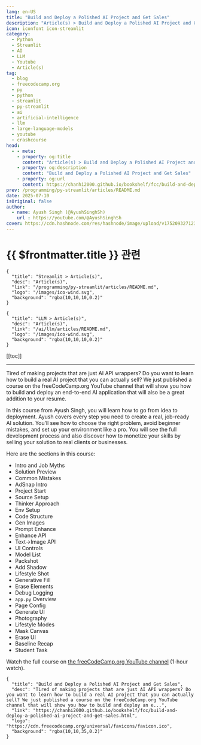 ```yaml
---
lang: en-US
title: "Build and Deploy a Polished AI Project and Get Sales"
description: "Article(s) > Build and Deploy a Polished AI Project and Get Sales"
icon: iconfont icon-streamlit
category:
  - Python
  - Streamlit
  - AI
  - LLM
  - Youtube
  - Article(s)
tag:
  - blog
  - freecodecamp.org
  - py
  - python
  - streamlit
  - py-streamlit
  - ai
  - artificial-intelligence
  - llm
  - large-language-models
  - youtube
  - crashcourse
head:
  - - meta:
    - property: og:title
      content: "Article(s) > Build and Deploy a Polished AI Project and Get Sales"
    - property: og:description
      content: "Build and Deploy a Polished AI Project and Get Sales"
    - property: og:url
      content: https://chanhi2000.github.io/bookshelf/fcc/build-and-deploy-a-polished-ai-project-and-get-sales.html
prev: /programming/py-streamlit/articles/README.md
date: 2025-07-10
isOriginal: false
author:
  - name: Ayush Singh (@AyushSinghSh)
    url : https://youtube.com/@AyushSinghSh
cover: https://cdn.hashnode.com/res/hashnode/image/upload/v1752093271233/de995e0c-8220-4fb1-8d35-acc6b99104ee.jpeg
---
```


# {{ $frontmatter.title }} 관련

```component VPCard
{
  "title": "Streamlit > Article(s)",
  "desc": "Article(s)",
  "link": "/programming/py-streamlit/articles/README.md",
  "logo": "/images/ico-wind.svg",
  "background": "rgba(10,10,10,0.2)"
}
```

```component VPCard
{
  "title": "LLM > Article(s)",
  "desc": "Article(s)",
  "link": "/ai/llm/articles/README.md",
  "logo": "/images/ico-wind.svg",
  "background": "rgba(10,10,10,0.2)"
}
```

[[toc]]

---

<SiteInfo
  name="Build and Deploy a Polished AI Project and Get Sales"
  desc="Tired of making projects that are just AI API wrappers? Do you want to learn how to build a real AI project that you can actually sell? We just published a course on the freeCodeCamp.org YouTube channel that will show you how to build and deploy an e..."
  url="https://freecodecamp.org/news/build-and-deploy-a-polished-ai-project-and-get-sales"
  logo="https://cdn.freecodecamp.org/universal/favicons/favicon.ico"
  preview="https://cdn.hashnode.com/res/hashnode/image/upload/v1752093271233/de995e0c-8220-4fb1-8d35-acc6b99104ee.jpeg"/>

Tired of making projects that are just AI API wrappers? Do you want to learn how to build a real AI project that you can actually sell? We just published a course on the freeCodeCamp.org YouTube channel that will show you how to build and deploy an end-to-end AI application that will also be a great addition to your resume.

In this course from Ayush Singh, you will learn how to go from idea to deployment. Ayush covers every step you need to create a real, job-ready AI solution. You’ll see how to choose the right problem, avoid beginner mistakes, and set up your environment like a pro. You will see the full development process and also discover how to monetize your skills by selling your solution to real clients or businesses.

Here are the sections in this course:

- Intro and Job Myths
- Solution Preview
- Common Mistakes
- AdSnap Intro
- Project Start
- Source Setup
- Thinker Approach
- Env Setup
- Code Structure
- Gen Images
- Prompt Enhance
- Enhance API
- Text→Image API
- UI Controls
- Model List
- Packshot
- Add Shadow
- Lifestyle Shot
- Generative Fill
- Erase Elements
- Debug Logging
- <VPIcon icon="fa-brands fa-python"/>`app.py` Overview
- Page Config
- Generate UI
- Photography
- Lifestyle Modes
- Mask Canvas
- Erase UI
- Baseline Recap
- Student Task

Watch the full course on [<VPIcon icon="fa-brands fa-youtube"/>the freeCodeCamp.org YouTube channel](https://youtu.be/ObiAWFqgpMg) (1-hour watch).

<VidStack src="youtube/ObiAWFqgpMg" />

<!-- TODO: add ARTICLE CARD -->
```component VPCard
{
  "title": "Build and Deploy a Polished AI Project and Get Sales",
  "desc": "Tired of making projects that are just AI API wrappers? Do you want to learn how to build a real AI project that you can actually sell? We just published a course on the freeCodeCamp.org YouTube channel that will show you how to build and deploy an e...",
  "link": "https://chanhi2000.github.io/bookshelf/fcc/build-and-deploy-a-polished-ai-project-and-get-sales.html",
  "logo": "https://cdn.freecodecamp.org/universal/favicons/favicon.ico",
  "background": "rgba(10,10,35,0.2)"
}
```
